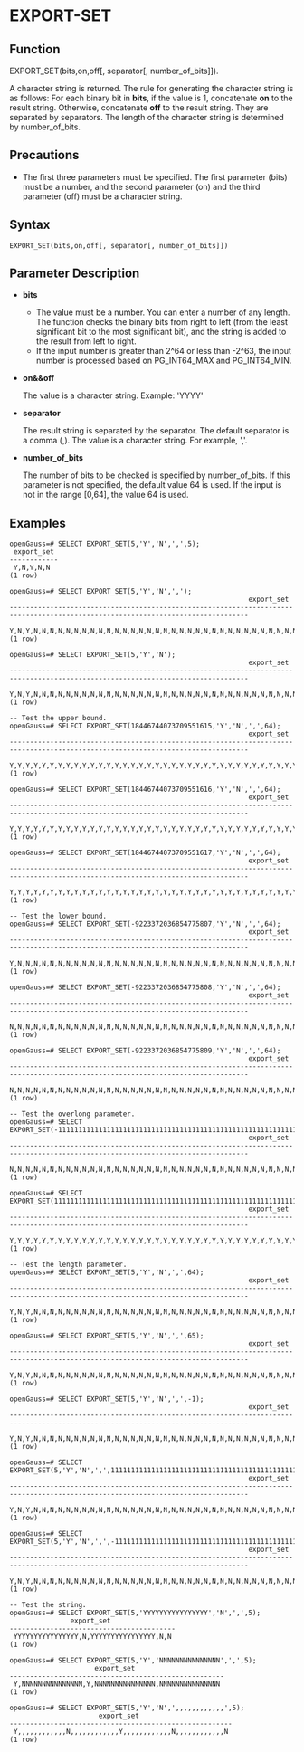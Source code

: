 # EXPORT-SET <a name="ZH-CN_TOPIC_0289900448"></a>

## Function<a name="en-us_topic_0283137542_en-us_topic_0237122167_en-us_topic_0059778902_s86b6c9741c7741d3976c5e358e8d5486"></a>

EXPORT_SET(bits,on,off[, separator[, number_of_bits]]).

A character string is returned. The rule for generating the character string is as follows: For each binary bit in **bits**, if the value is 1, concatenate **on** to the result string. Otherwise, concatenate **off** to the result string. They are separated by separators. The length of the character string is determined by number\_of\_bits.

## Precautions <a name="en-us_topic_0283137542_en-us_topic_0237122167_en-us_topic_0059778902_sdd2da7fe44624eb99ee77013ff96c6bd"></a>

- The first three parameters must be specified. The first parameter (bits) must be a number, and the second parameter (on) and the third parameter (off) must be a character string.


## Syntax<a name="en-us_topic_0283137542_en-us_topic_0237122167_en-us_topic_0059778902_se242be9719f44731b261539dbd42d7b9"></a>

```
EXPORT_SET(bits,on,off[, separator[, number_of_bits]])
```

## Parameter Description<a name="en-us_topic_0283137542_en-us_topic_0237122167_en-us_topic_0059778902_s06dfa4f09bfd4e0d9826a80e6a91b0a6"></a>

- **bits**

    - The value must be a number. You can enter a number of any length. The function checks the binary bits from right to left (from the least significant bit to the most significant bit), and the string is added to the result from left to right.
    - If the input number is greater than 2^64 or less than -2^63, the input number is processed based on PG\_INT64\_MAX and PG\_INT64\_MIN.

- **on&&off**

   The value is a character string. Example: 'YYYY'
- **separator**

    The result string is separated by the separator. The default separator is a comma (,). The value is a character string. For example, ','.

- **number_of_bits**

    The number of bits to be checked is specified by number\_of\_bits. If this parameter is not specified, the default value 64 is used. If the input is not in the range [0,64], the value 64 is used.

## Examples<a name="en-us_topic_0283137542_en-us_topic_0237122167_en-us_topic_0059778902_sfff14489321642278317cf06cd89810d"></a>

```
openGauss=# SELECT EXPORT_SET(5,'Y','N',',',5);
 export_set 
------------
 Y,N,Y,N,N
(1 row)

openGauss=# SELECT EXPORT_SET(5,'Y','N',',');
                                                           export_set                                                            
---------------------------------------------------------------------------------------------------------------------------------
 Y,N,Y,N,N,N,N,N,N,N,N,N,N,N,N,N,N,N,N,N,N,N,N,N,N,N,N,N,N,N,N,N,N,N,N,N,N,N,N,N,N,N,N,N,N,N,N,N,N,N,N,N,N,N,N,N,N,N,N,N,N,N,N,N
(1 row)

openGauss=# SELECT EXPORT_SET(5,'Y','N');
                                                           export_set                                                            
---------------------------------------------------------------------------------------------------------------------------------
 Y,N,Y,N,N,N,N,N,N,N,N,N,N,N,N,N,N,N,N,N,N,N,N,N,N,N,N,N,N,N,N,N,N,N,N,N,N,N,N,N,N,N,N,N,N,N,N,N,N,N,N,N,N,N,N,N,N,N,N,N,N,N,N,N
(1 row)

-- Test the upper bound.
openGauss=# SELECT EXPORT_SET(18446744073709551615,'Y','N',',',64);
                                                           export_set                                                            
---------------------------------------------------------------------------------------------------------------------------------
 Y,Y,Y,Y,Y,Y,Y,Y,Y,Y,Y,Y,Y,Y,Y,Y,Y,Y,Y,Y,Y,Y,Y,Y,Y,Y,Y,Y,Y,Y,Y,Y,Y,Y,Y,Y,Y,Y,Y,Y,Y,Y,Y,Y,Y,Y,Y,Y,Y,Y,Y,Y,Y,Y,Y,Y,Y,Y,Y,Y,Y,Y,Y,Y
(1 row)

openGauss=# SELECT EXPORT_SET(18446744073709551616,'Y','N',',',64);
                                                           export_set                                                            
---------------------------------------------------------------------------------------------------------------------------------
 Y,Y,Y,Y,Y,Y,Y,Y,Y,Y,Y,Y,Y,Y,Y,Y,Y,Y,Y,Y,Y,Y,Y,Y,Y,Y,Y,Y,Y,Y,Y,Y,Y,Y,Y,Y,Y,Y,Y,Y,Y,Y,Y,Y,Y,Y,Y,Y,Y,Y,Y,Y,Y,Y,Y,Y,Y,Y,Y,Y,Y,Y,Y,N
(1 row)

openGauss=# SELECT EXPORT_SET(18446744073709551617,'Y','N',',',64);
                                                           export_set                                                            
---------------------------------------------------------------------------------------------------------------------------------
 Y,Y,Y,Y,Y,Y,Y,Y,Y,Y,Y,Y,Y,Y,Y,Y,Y,Y,Y,Y,Y,Y,Y,Y,Y,Y,Y,Y,Y,Y,Y,Y,Y,Y,Y,Y,Y,Y,Y,Y,Y,Y,Y,Y,Y,Y,Y,Y,Y,Y,Y,Y,Y,Y,Y,Y,Y,Y,Y,Y,Y,Y,Y,N
(1 row)

-- Test the lower bound.
openGauss=# SELECT EXPORT_SET(-9223372036854775807,'Y','N',',',64);
                                                           export_set                                                            
---------------------------------------------------------------------------------------------------------------------------------
 Y,N,N,N,N,N,N,N,N,N,N,N,N,N,N,N,N,N,N,N,N,N,N,N,N,N,N,N,N,N,N,N,N,N,N,N,N,N,N,N,N,N,N,N,N,N,N,N,N,N,N,N,N,N,N,N,N,N,N,N,N,N,N,Y
(1 row)

openGauss=# SELECT EXPORT_SET(-9223372036854775808,'Y','N',',',64);
                                                           export_set                                                            
---------------------------------------------------------------------------------------------------------------------------------
 N,N,N,N,N,N,N,N,N,N,N,N,N,N,N,N,N,N,N,N,N,N,N,N,N,N,N,N,N,N,N,N,N,N,N,N,N,N,N,N,N,N,N,N,N,N,N,N,N,N,N,N,N,N,N,N,N,N,N,N,N,N,N,Y
(1 row)

openGauss=# SELECT EXPORT_SET(-9223372036854775809,'Y','N',',',64);
                                                           export_set                                                            
---------------------------------------------------------------------------------------------------------------------------------
 N,N,N,N,N,N,N,N,N,N,N,N,N,N,N,N,N,N,N,N,N,N,N,N,N,N,N,N,N,N,N,N,N,N,N,N,N,N,N,N,N,N,N,N,N,N,N,N,N,N,N,N,N,N,N,N,N,N,N,N,N,N,N,Y
(1 row)

-- Test the overlong parameter.
openGauss=# SELECT EXPORT_SET(-111111111111111111111111111111111111111111111111111111111111111111111111111111111111111111,'Y','N',',',64);
                                                           export_set                                                            
---------------------------------------------------------------------------------------------------------------------------------
 N,N,N,N,N,N,N,N,N,N,N,N,N,N,N,N,N,N,N,N,N,N,N,N,N,N,N,N,N,N,N,N,N,N,N,N,N,N,N,N,N,N,N,N,N,N,N,N,N,N,N,N,N,N,N,N,N,N,N,N,N,N,N,Y
(1 row)

openGauss=# SELECT EXPORT_SET(111111111111111111111111111111111111111111111111111111111111111111111111111111111111111111,'Y','N',',',64);
                                                           export_set                                                            
---------------------------------------------------------------------------------------------------------------------------------
 Y,Y,Y,Y,Y,Y,Y,Y,Y,Y,Y,Y,Y,Y,Y,Y,Y,Y,Y,Y,Y,Y,Y,Y,Y,Y,Y,Y,Y,Y,Y,Y,Y,Y,Y,Y,Y,Y,Y,Y,Y,Y,Y,Y,Y,Y,Y,Y,Y,Y,Y,Y,Y,Y,Y,Y,Y,Y,Y,Y,Y,Y,Y,N
(1 row)

-- Test the length parameter.
openGauss=# SELECT EXPORT_SET(5,'Y','N',',',64);
                                                           export_set                                                            
---------------------------------------------------------------------------------------------------------------------------------
 Y,N,Y,N,N,N,N,N,N,N,N,N,N,N,N,N,N,N,N,N,N,N,N,N,N,N,N,N,N,N,N,N,N,N,N,N,N,N,N,N,N,N,N,N,N,N,N,N,N,N,N,N,N,N,N,N,N,N,N,N,N,N,N,N
(1 row)

openGauss=# SELECT EXPORT_SET(5,'Y','N',',',65);
                                                           export_set                                                            
---------------------------------------------------------------------------------------------------------------------------------
 Y,N,Y,N,N,N,N,N,N,N,N,N,N,N,N,N,N,N,N,N,N,N,N,N,N,N,N,N,N,N,N,N,N,N,N,N,N,N,N,N,N,N,N,N,N,N,N,N,N,N,N,N,N,N,N,N,N,N,N,N,N,N,N,N
(1 row)

openGauss=# SELECT EXPORT_SET(5,'Y','N',',',-1);
                                                           export_set                                                            
---------------------------------------------------------------------------------------------------------------------------------
 Y,N,Y,N,N,N,N,N,N,N,N,N,N,N,N,N,N,N,N,N,N,N,N,N,N,N,N,N,N,N,N,N,N,N,N,N,N,N,N,N,N,N,N,N,N,N,N,N,N,N,N,N,N,N,N,N,N,N,N,N,N,N,N,N
(1 row)

openGauss=# SELECT EXPORT_SET(5,'Y','N',',',111111111111111111111111111111111111111111111111111111111111111111111111111111111);
                                                           export_set                                                            
---------------------------------------------------------------------------------------------------------------------------------
 Y,N,Y,N,N,N,N,N,N,N,N,N,N,N,N,N,N,N,N,N,N,N,N,N,N,N,N,N,N,N,N,N,N,N,N,N,N,N,N,N,N,N,N,N,N,N,N,N,N,N,N,N,N,N,N,N,N,N,N,N,N,N,N,N
(1 row)

openGauss=# SELECT EXPORT_SET(5,'Y','N',',',-111111111111111111111111111111111111111111111111111111111111111111111111111111111);
                                                           export_set                                                            
---------------------------------------------------------------------------------------------------------------------------------
 Y,N,Y,N,N,N,N,N,N,N,N,N,N,N,N,N,N,N,N,N,N,N,N,N,N,N,N,N,N,N,N,N,N,N,N,N,N,N,N,N,N,N,N,N,N,N,N,N,N,N,N,N,N,N,N,N,N,N,N,N,N,N,N,N
(1 row)

-- Test the string.
openGauss=# SELECT EXPORT_SET(5,'YYYYYYYYYYYYYYYY','N',',',5);
               export_set                
-----------------------------------------
 YYYYYYYYYYYYYYYY,N,YYYYYYYYYYYYYYYY,N,N
(1 row)

openGauss=# SELECT EXPORT_SET(5,'Y','NNNNNNNNNNNNNNN',',',5);
                     export_set                      
-----------------------------------------------------
 Y,NNNNNNNNNNNNNNN,Y,NNNNNNNNNNNNNNN,NNNNNNNNNNNNNNN
(1 row)

openGauss=# SELECT EXPORT_SET(5,'Y','N',',,,,,,,,,,,,',5);
                      export_set                       
-------------------------------------------------------
 Y,,,,,,,,,,,,N,,,,,,,,,,,,Y,,,,,,,,,,,,N,,,,,,,,,,,,N
(1 row)
```
